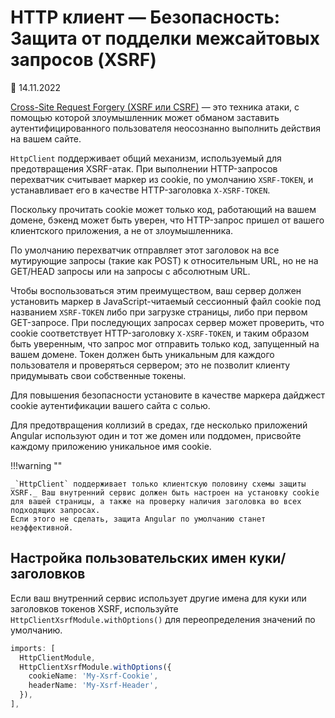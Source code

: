 # HTTP клиент — Безопасность: Защита от подделки межсайтовых запросов (XSRF)

:date: 14.11.2022

[Cross-Site Request Forgery (XSRF или CSRF)](https://ru.wikipedia.org/wiki/%D0%9C%D0%B5%D0%B6%D1%81%D0%B0%D0%B9%D1%82%D0%BE%D0%B2%D0%B0%D1%8F_%D0%BF%D0%BE%D0%B4%D0%B4%D0%B5%D0%BB%D0%BA%D0%B0_%D0%B7%D0%B0%D0%BF%D1%80%D0%BE%D1%81%D0%B0) — это техника атаки, с помощью которой злоумышленник может обманом заставить аутентифицированного пользователя неосознанно выполнить действия на вашем сайте.

`HttpClient` поддерживает общий механизм, используемый для предотвращения XSRF-атак. При выполнении HTTP-запросов перехватчик считывает маркер из cookie, по умолчанию `XSRF-TOKEN`, и устанавливает его в качестве HTTP-заголовка `X-XSRF-TOKEN`.

Поскольку прочитать cookie может только код, работающий на вашем домене, бэкенд может быть уверен, что HTTP-запрос пришел от вашего клиентского приложения, а не от злоумышленника.

По умолчанию перехватчик отправляет этот заголовок на все мутирующие запросы (такие как POST) к относительным URL, но не на GET/HEAD запросы или на запросы с абсолютным URL.

Чтобы воспользоваться этим преимуществом, ваш сервер должен установить маркер в JavaScript-читаемый сессионный файл cookie под названием `XSRF-TOKEN` либо при загрузке страницы, либо при первом GET-запросе. При последующих запросах сервер может проверить, что cookie соответствует HTTP-заголовку `X-XSRF-TOKEN`, и таким образом быть уверенным, что запрос мог отправить только код, запущенный на вашем домене.
Токен должен быть уникальным для каждого пользователя и проверяться сервером; это не позволит клиенту придумывать свои собственные токены.

Для повышения безопасности установите в качестве маркера дайджест cookie аутентификации вашего сайта с солью.

Для предотвращения коллизий в средах, где несколько приложений Angular используют один и тот же домен или поддомен, присвойте каждому приложению уникальное имя cookie.

!!!warning ""

    _`HttpClient` поддерживает только клиентскую половину схемы защиты XSRF._ Ваш внутренний сервис должен быть настроен на установку cookie для вашей страницы, а также на проверку наличия заголовка во всех подходящих запросах.
    Если этого не сделать, защита Angular по умолчанию станет неэффективной.

## Настройка пользовательских имен куки/заголовков

Если ваш внутренний сервис использует другие имена для куки или заголовков токенов XSRF, используйте `HttpClientXsrfModule.withOptions()` для переопределения значений по умолчанию.

```ts
imports: [
  HttpClientModule,
  HttpClientXsrfModule.withOptions({
    cookieName: 'My-Xsrf-Cookie',
    headerName: 'My-Xsrf-Header',
  }),
],
```

